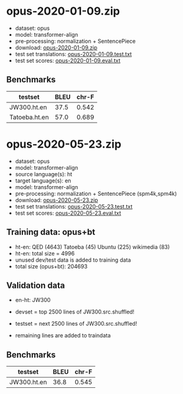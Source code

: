 # opus-2020-01-09.zip

* dataset: opus
* model: transformer-align
* pre-processing: normalization + SentencePiece
* download: [opus-2020-01-09.zip](https://object.pouta.csc.fi/OPUS-MT-models/ht-en/opus-2020-01-09.zip)
* test set translations: [opus-2020-01-09.test.txt](https://object.pouta.csc.fi/OPUS-MT-models/ht-en/opus-2020-01-09.test.txt)
* test set scores: [opus-2020-01-09.eval.txt](https://object.pouta.csc.fi/OPUS-MT-models/ht-en/opus-2020-01-09.eval.txt)

## Benchmarks

| testset               | BLEU  | chr-F |
|-----------------------|-------|-------|
| JW300.ht.en 	| 37.5 	| 0.542 |
| Tatoeba.ht.en 	| 57.0 	| 0.689 |

# opus-2020-05-23.zip

* dataset: opus
* model: transformer-align
* source language(s): ht
* target language(s): en
* model: transformer-align
* pre-processing: normalization + SentencePiece (spm4k,spm4k)
* download: [opus-2020-05-23.zip](https://object.pouta.csc.fi/OPUS-MT-models/ht-en/opus-2020-05-23.zip)
* test set translations: [opus-2020-05-23.test.txt](https://object.pouta.csc.fi/OPUS-MT-models/ht-en/opus-2020-05-23.test.txt)
* test set scores: [opus-2020-05-23.eval.txt](https://object.pouta.csc.fi/OPUS-MT-models/ht-en/opus-2020-05-23.eval.txt)

## Training data:  opus+bt

* ht-en: QED (4643) Tatoeba (45) Ubuntu (225) wikimedia (83) 
* ht-en: total size = 4996
* unused dev/test data is added to training data
* total size (opus+bt): 204693


## Validation data

* en-ht: JW300

* devset = top 2500  lines of JW300.src.shuffled!
* testset = next 2500  lines of JW300.src.shuffled!
* remaining lines are added to traindata

## Benchmarks

| testset               | BLEU  | chr-F |
|-----------------------|-------|-------|
| JW300.ht.en 	| 36.8 	| 0.545 |

